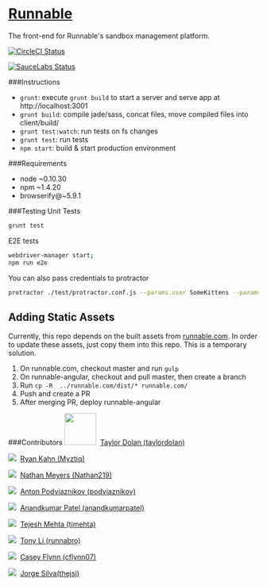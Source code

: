 # [Runnable](http://runnable.com/)
The front-end for Runnable's sandbox management platform.

[![
  CircleCI Status
 ](https://circleci.com/gh/CodeNow/runnable-angular.png?circle-token=979bf08a16049c22ca0f7f7e01cb523ce9dbfcac)
](https://circleci.com/gh/CodeNow/runnable-angular)

[![
  SauceLabs Status
 ](https://saucelabs.com/browser-matrix/runnable.svg?auth=9a8a382b89d804503547b9feda1eb36c)
](https://saucelabs.com/u/runnable)

###Instructions
- `grunt`: execute `grunt build` to start a server and serve app at http://localhost:3001
- `grunt build`: compile jade/sass, concat files, move compiled files into client/build/
- `grunt test:watch`: run tests on fs changes
- `grunt test`: run tests
- `npm start`: build & start production environment

###Requirements
- node ~0.10.30
- npm ~1.4.20
- browserify@~5.9.1

###Testing
Unit Tests
```bash
grunt test
```

E2E tests
```bash
webdriver-manager start;
npm run e2e
```
You can also pass credentials to protractor
```bash
protractor ./test/protractor.conf.js --params.user SomeKittens --params.password hunter2
```

## Adding Static Assets

Currently, this repo depends on the built assets from [runnable.com](github.com/CodeNow/runnable.com). In order to update these assets, just copy them into this repo. This is a temporary solution.

1. On runnable.com, checkout master and run `gulp`
2. On runnable-angular, checkout and pull master, then create a branch
3. Run `cp -R  ../runnable.com/dist/* runnable.com/`
4. Push and create a PR
5. After merging PR, deploy runnable-angular

###Contributors
<img src="https://avatars3.githubusercontent.com/u/7440805?s=64" width="64">&nbsp;
[Taylor Dolan (taylordolan)](https://github.com/taylordolan)

<img src="https://avatars3.githubusercontent.com/u/495765?s=64">&nbsp;
[Ryan Kahn (Myztiq)](https://github.com/Myztiq)

<img src="https://avatars1.githubusercontent.com/u/6379413?s=64">&nbsp;
[Nathan Meyers (Nathan219)](https://github.com/Nathan219)

<img src="https://avatars1.githubusercontent.com/u/429706?v=3&s=64">&nbsp;
[Anton Podviaznikov (podviaznikov)](https://github.com/podviaznikov)

<img src="https://s.gravatar.com/avatar/b613d7470bc5eb09b8c73223b4ee8a4e?s=64">&nbsp;
[Anandkumar Patel (anandkumarpatel)](https://github.com/anandkumarpatel)

<img src="http://www.gravatar.com/avatar/049d9ce7bb813b262d32f6ebe4bb6fe5?s=64">&nbsp;
[Tejesh Mehta (tjmehta)](https://github.com/tjmehta)

<img src="http://www.gravatar.com/avatar/452e4a4c93d2ffba9999b03cea258206?s=64">&nbsp;
[Tony Li (runnabro)](https://github.com/runnabro)

<img src="http://www.gravatar.com/avatar/fd3c806f94926cbe683f3ddc878ae4d3?s=64">&nbsp;
[Casey Flynn (cflynn07)](https://github.com/cflynn07)

<img src="http://www.gravatar.com/avatar/12d7b42352806d7d85ec8746ca018d97?s=64">&nbsp;
[Jorge Silva(thejsj)](https://github.com/thejsj)

